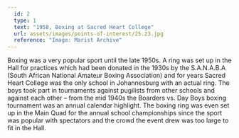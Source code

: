 ```yaml
---
  id: 2
  type: 1
  text: "1958, Boxing at Sacred Heart College"
  url: assets/images/points-of-interest/25.23.jpg
  reference: "Image: Marist Archive"
---
```

Boxing was a very popular sport until the late 1950s. A ring was set up in the Hall for practices which had been donated in the 1930s by the S.A.N.A.B.A (South African National Amateur Boxing Association) and for years Sacred Heart College was the only school in Johannesburg with an actual ring. The boys took part in tournaments against pugilists from other schools and against each other – from the mid 1940s the Boarders vs. Day Boys boxing tournament was an annual calendar highlight.  The boxing ring was even set up in the Main Quad for the annual school championships since the sport was popular with spectators and the crowd the event drew was too large to fit in the Hall. 
 
